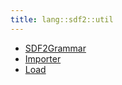 ```yaml
---
title: lang::sdf2::util
---
```



* [SDF2Grammar](../../../../Library/lang/sdf2/util/SDF2Grammar.md)
* [Importer](../../../../Library/lang/sdf2/util/Importer.md)
* [Load](../../../../Library/lang/sdf2/util/Load.md)